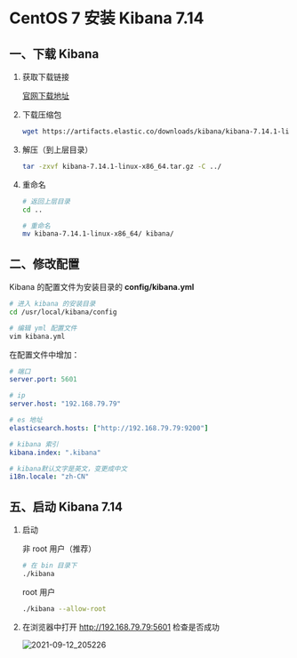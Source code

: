 # CentOS 7 安装 Kibana 7.14

## 一、下载 Kibana

1. 获取下载链接

   [官网下载地址](https://www.elastic.co/cn/downloads/kibana)

2. 下载压缩包

   ```sh
   wget https://artifacts.elastic.co/downloads/kibana/kibana-7.14.1-linux-x86_64.tar.gz
   ```

3. 解压（到上层目录）

   ```sh
   tar -zxvf kibana-7.14.1-linux-x86_64.tar.gz -C ../
   ```

4. 重命名

   ```sh
   # 返回上层目录
   cd ..
   
   # 重命名
   mv kibana-7.14.1-linux-x86_64/ kibana/
   ```

## 二、修改配置

Kibana 的配置文件为安装目录的 **config/kibana.yml**

```sh
# 进入 kibana 的安装目录
cd /usr/local/kibana/config

# 编辑 yml 配置文件
vim kibana.yml
```

在配置文件中增加：

```yaml
# 端口
server.port: 5601

# ip
server.host: "192.168.79.79"

# es 地址
elasticsearch.hosts: ["http://192.168.79.79:9200"]

# kibana 索引
kibana.index: ".kibana"

# kibana默认文字是英文，变更成中文
i18n.locale: "zh-CN"
```

## 五、启动 Kibana 7.14

1. 启动

   非 root 用户（推荐）

   ```sh
   # 在 bin 目录下
   ./kibana
   ```

   root 用户

   ```sh
   ./kibana --allow-root
   ```

2. 在浏览器中打开 <http://192.168.79.79:5601> 检查是否成功

   ![2021-09-12_205226](https://img.qinweizhao.com/2021/09/2021-09-12_205226.png)
